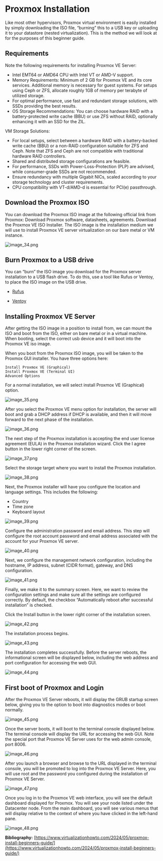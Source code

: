 # Proxmox Installation

Like most other hypervisors, Proxmox virtual environment is easily installed by simply downloading the ISO file, “burning” this to a USB key or uploading it to your datastore (nested virtualization). This is the method we will look at for the purposes of this beginner guide.

## Requirements
Note the following requirements for installing Proxmox VE Server:

+ Intel EMT64 or AMD64 CPU with Intel VT or AMD-V support.
+ Memory Requirements: Minimum of 2 GB for Proxmox VE and its core services. Additional memory is necessary for guest systems. For setups using Ceph or ZFS, allocate roughly 1GB of memory per terabyte of utilized storage.
+ For optimal performance, use fast and redundant storage solutions, with SSDs providing the best results.
+ OS Storage Recommendations: You can choose hardware RAID with a battery-protected write cache (BBU) or use ZFS without RAID, optionally enhancing it with an SSD for the ZIL. 

VM Storage Solutions:
+ For local setups, select between a hardware RAID with a battery-backed write cache (BBU) or a non-RAID configuration suitable for ZFS and Ceph. Note that ZFS and Ceph are not compatible with traditional hardware RAID controllers.
+ Shared and distributed storage configurations are feasible. 
+ For performance, SSDs with Power-Loss-Protection (PLP) are advised, while consumer-grade SSDs are not recommended.
+ Ensure redundancy with multiple Gigabit NICs, scaled according to your storage technology and cluster requirements.
+ CPU compatibility with VT-d/AMD-d is essential for PCI(e) passthrough.

## Download the Proxmox ISO

You can download the Proxmox ISO image at the following official link from Proxmox: Download Proxmox software, datasheets, agreements. Download the Proxmox VE ISO Installer. The ISO image is the installation medium we will use to install Proxmox VE server virtualization on our bare metal or VM instance.

![image_34.png](image_34.png)

## Burn Proxmox to a USB drive

You can “burn” the ISO image you download for the Proxmox server installation to a USB flash drive. To do this, use a tool like Rufus or Ventoy, to place the ISO image on the USB drive.

+ [Rufus](https://rufus.ie/en/)

+ [Ventoy](https://ventoy.net/en/download.html)

## Installing Proxmox VE Server

After getting the ISO image in a position to install from, we can mount the ISO and boot from the ISO, either on bare metal or in a virtual machine. When booting, select the correct usb device and it will boot into the Proxmox VE iso image.

When you boot from the Proxmox ISO image, you will be taken to the Proxmox GUI installer. You have three options here:

```
Install Proxmox VE (Graphical)
Install Proxmox VE (Terminal UI)
Advanced Options
```

For a normal installation, we will select install Proxmox VE (Graphical) option.

![image_35.png](image_35.png)

After you select the Proxmox VE menu option for installation, the server will boot and grab a DHCP address if DHCP is available, and then it will move forward to the next phase of the installation.

![image_36.png](image_36.png)

The next step of the Proxmox installation is accepting the end user license agreement (EULA) in the Proxmox installation wizard. Click the I agree button in the lower right corner of the screen.

![image_37.png](image_37.png)

Select the storage target where you want to install the Proxmox installation.

![image_38.png](image_38.png)

Next, the Proxmox installer will have you configure the location and language settings. This includes the following:

+ Country
+ Time zone
+ Keyboard layout

![image_39.png](image_39.png)

Configure the administration password and email address. This step will configure the root account password and email address associated with the account for your Proxmox VE server.

![image_40.png](image_40.png)

Next, we configure the management network configuration, including the hostname, IP address, subnet (CIDR format), gateway, and DNS configuration.

![image_41.png](image_41.png)

Finally, we make it to the summary screen. Here, we want to review the configuration settings and make sure all the settings are configured correctly. By default, the checkbox “Automatically reboot after successful installation” is checked.

Click the Install button in the lower right corner of the installation screen.

![image_42.png](image_42.png)

The installation process begins.

![image_43.png](image_43.png)

The installation completes successfully. Before the server reboots, the informational screen will be displayed below, including the web address and port configuration for accessing the web GUI.

![image_44.png](image_44.png)

## First boot of Proxmox and Login

After the Proxmox VE Server reboots, it will display the GRUB startup screen below, giving you to the option to boot into diagnostics modes or boot normally.

![image_45.png](image_45.png)

Once the server boots, it will boot to the terminal console displayed below. The terminal console will display the URL for accessing the web GUI. Note the special port that Proxmox VE Server uses for the web admin console, port 8006.

![image_46.png](image_46.png)

After you launch a browser and browse to the URL displayed in the terminal console, you will be promoted to log into the Proxmox VE Server. Here, you will use root and the password you configured during the installation of Proxmox VE Server.

![image_47.png](image_47.png)

Once you log in to the Proxmox VE web interface, you will see the default dashboard displayed for Proxmox. You will see your node listed under the Datacenter node. From the main dashboard, you will see various menus that will display relative to the context of where you have clicked in the left-hand pane.

![image_48.png](image_48.png)

**Bibliography:** [https://www.virtualizationhowto.com/2024/05/proxmox-install-beginners-guide/](https://www.virtualizationhowto.com/2024/05/proxmox-install-beginners-guide/)